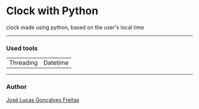 <h1>Clock with Python</h1>
<p>clock made using python, based on the user's local time</p>
<hr>
<h3>Used tools</h3>
<table>
  <tr>
    <td>Threading</td>
    <td>Datetime</td>
  </tr>
</table>
<hr>
<h3>Author</h3>
<a href="https://www.instagram.com/jlucasgf/?hl=pt-br">José Lucas Gonçalves Freitas</a> 

